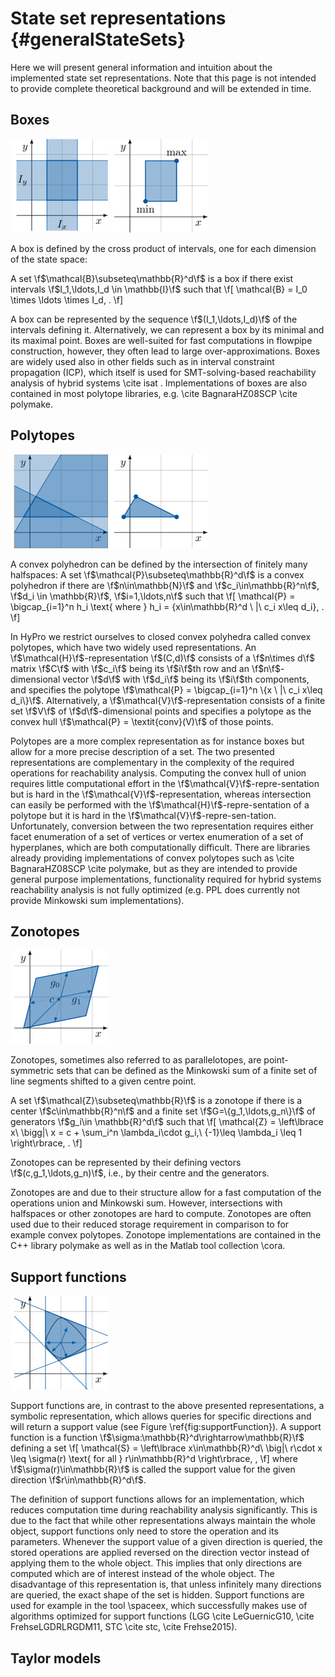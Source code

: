 # State set representations {#generalStateSets}

Here we will present general information and intuition about the implemented state set representations. Note that this page is not intended to provide complete theoretical background and will be extended in time.

## Boxes ##

![A box described by a vector of intervals](boxInterval.png)
![A box described by ist minimum and its maximum point](boxMinMaxPoint.png)

A box is defined by the cross product of intervals, one for each dimension of the state space:

A set \f$\mathcal{B}\subseteq\mathbb{R}^d\f$ is a box if there exist intervals \f$I_1,\ldots,I_d \in \mathbb{I}\f$ such that
\f[
	\mathcal{B} = I_0 \times \ldots \times I_d\, .
\f]

A box can be represented by the sequence \f$(I_1,\ldots,I_d)\f$ of the intervals defining it.
Alternatively, we can represent a box by its minimal and
its maximal point. Boxes are well-suited for fast computations in flowpipe construction, however, they often lead to large over-approximations.
Boxes are widely used also in other fields such as in interval constraint propagation (ICP), which itself is used for SMT-solving-based reachability analysis of hybrid systems \cite isat . Implementations of boxes are also contained in most polytope libraries, e.g. \cite BagnaraHZ08SCP \cite polymake.

## Polytopes ##

![A polytope in its H-representation](hPolytope.png)
![A polytope in its V-representation](vPolytope.png)

A convex polyhedron can be defined by the intersection of finitely many halfspaces:
A set \f$\mathcal{P}\subseteq\mathbb{R}^d\f$ is a convex polyhedron if there are \f$n\in\mathbb{N}\f$ and \f$c_i\in\mathbb{R}^n\f$, \f$d_i \in \mathbb{R}\f$, \f$i=1,\ldots,n\f$ such that
\f[
	\mathcal{P} = \bigcap_{i=1}^n h_i \text{ where }
	h_i = \{x\in\mathbb{R}^d \ |\ c_i x\leq d_i\}\, .
\f]

In HyPro we restrict ourselves to closed convex polyhedra
called convex polytopes, which have two widely used
representations. An \f$\mathcal{H}\f$-representation \f$(C,d)\f$
consists of a \f$n\times d\f$ matrix \f$C\f$ with \f$c_i\f$ being its \f$i\f$th row
and an \f$n\f$-dimensional vector \f$d\f$ with \f$d_i\f$ being its \f$i\f$th
components, and specifies the polytope \f$\mathcal{P} = \bigcap_{i=1}^n \{x
\ |\ c_i x\leq d_i\}\f$.
Alternatively, a \f$\mathcal{V}\f$-representation consists of a finite set
\f$V\f$ of \f$d\f$-dimensional points and specifies a polytope as the convex
hull \f$\mathcal{P} = \textit{conv}(V)\f$ of those points.

Polytopes are a more complex representation as for instance boxes but allow for a more precise description of a set. The two presented representations are complementary in the complexity of the required operations for reachability analysis. Computing the convex hull of union requires little computational effort in the \f$\mathcal{V}\f$-repre\-sentation but is hard in the \f$\mathcal{V}\f$-representation, whereas intersection can easily be performed with the \f$\mathcal{H}\f$-repre\-sentation of a polytope but it is hard in the \f$\mathcal{V}\f$-repre\-sen\-tation. Unfortunately, conversion between the two representation requires either facet enumeration of a set of vertices or vertex enumeration of a set of hyperplanes, which are both computationally difficult. There are libraries already providing implementations of convex polytopes such as \cite BagnaraHZ08SCP \cite polymake, but as they are intended to provide general purpose implementations, functionality required for hybrid systems reachability analysis is not fully optimized (e.g. PPL does currently not provide Minkowski sum implementations).


## Zonotopes ##

![A zonotope](zonotope.png)

Zonotopes, sometimes also referred to as parallelotopes, are point-symmetric sets that can be defined as the Minkowski sum of a finite set of line segments shifted to a given centre point.

A set \f$\mathcal{Z}\subseteq\mathbb{R}\f$ is a zonotope if there is a center \f$c\in\mathbb{R}^n\f$ and a finite set \f$G=\{g_1,\ldots,g_n\}\f$ of generators \f$g_i\in \mathbb{R}^d\f$ such that
\f[
 \mathcal{Z} = \left\lbrace x\ \bigg|\ x = c + \sum_i^n \lambda_i\cdot g_i,\ {-1}\leq \lambda_i \leq 1 \right\rbrace\, .
\f]

Zonotopes can be represented by their defining vectors \f$(c,g_1,\ldots,g_n)\f$, i.e., by their centre and the generators.

Zonotopes are  and due to their structure allow for a fast computation of the operations union and Minkowski sum. However, intersections with halfspaces or other zonotopes are hard to compute. Zonotopes are often used due to their reduced storage requirement in comparison to for example convex polytopes. Zonotope implementations are contained in the C++ library polymake as well as in the Matlab tool collection \cora.


## Support functions ##

![A set described by a support function](supportFunction.png)

Support functions are, in contrast to the above presented representations, a symbolic representation, which allows queries for specific directions and will return a support value (see Figure \ref{fig:supportFunction}).
A support function is a function \f$\sigma:\mathbb{R}^d\rightarrow\mathbb{R}\f$ defining a set
\f[
	\mathcal{S} = \left\lbrace x\in\mathbb{R}^d\ \big|\ r\cdot x \leq \sigma(r) \text{ for all } r\in\mathbb{R}^d \right\rbrace\, ,
\f]
where \f$\sigma(r)\in\mathbb{R}\f$ is called the support value for the given direction \f$r\in\mathbb{R}^d\f$.


The definition of support functions allows for an implementation, which reduces computation time during reachability analysis significantly. This is due to the fact that while other representations always maintain the whole object, support functions only need to store the operation and its parameters. Whenever the support value of a given direction is queried, the stored operations are applied reversed on the direction vector instead of applying them to the whole object. This implies that only directions are computed which are of interest instead of the whole object. The disadvantage of this representation is, that unless infinitely many directions are queried, the exact shape of the set is hidden. Support functions are used for example in the tool \spaceex, which successfully makes use of algorithms optimized for support functions (LGG \cite LeGuernicG10, \cite FrehseLGDRLRGDM11, STC \cite stc, \cite Frehse2015).


## Taylor models ##
